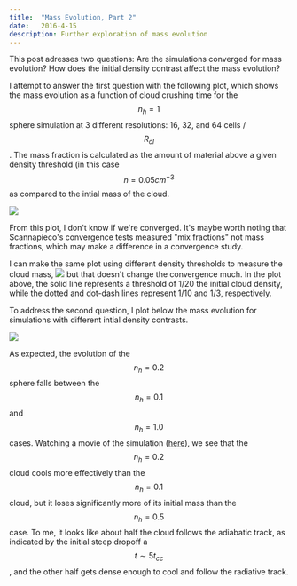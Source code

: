 ```yaml
---
title:  "Mass Evolution, Part 2"
date:   2016-4-15
description: Further exploration of mass evolution 
---
```


This post adresses two questions:
Are the simulations converged for mass evolution?
How does the initial density contrast affect the mass evolution?

I attempt to answer the first question with the following plot, which shows the mass
evolution as a function of cloud crushing time for the $$n_h = 1$$ sphere simulation
at 3 different resolutions: 16, 32, and 64 cells / $$R_{cl}$$. The mass fraction is calculated
as the amount of material above a given density threshold (in this case $$n = 0.05 cm^{-3}$$
as compared to the intial mass of the cloud.

<img src="{{ site.url }}assets/images/041516_swn1_mass.png">

From this plot, I don't know if we're converged. It's maybe worth noting that Scannapieco's 
convergence tests measured "mix fractions" not mass fractions, which may make a difference
in a convergence study.

I can make the same plot using different density thresholds to measure the cloud mass,
<img src="{{ site.url }}assets/images/041516_swn1_mass_thresholds.png">
but that doesn't change the convergence much. In the plot above, the solid line represents a 
threshold of 1/20 the initial cloud density, while the dotted and dot-dash lines represent
1/10 and 1/3, respectively.

To address the second question, I plot below the mass evolution for simulations with different
intial density contrasts.

<img src="{{ site.url }}assets/images/041516_sphere_mass.png">

As expected, the evolution of the $$n_h = 0.2$$ sphere falls between the $$n_h = 0.1$$ and 
$$n_h = 1.0$$ cases. Watching a movie of the simulation 
(<a href="http://brown.as.arizona.edu/~evan/temp/swn02_lowres.mov">here</a>), we see that the $$n_h = 0.2$$
cloud cools more effectively than the $$n_h = 0.1$$ cloud, but it loses significantly more
of its initial mass than the $$n_h =0.5$$ case. To me, it looks like about half the cloud follows
the adiabatic track, as indicated by the initial steep dropoff a $$t \sim 5 t_{cc}$$, and the
other half gets dense enough to cool and follow the radiative track.


